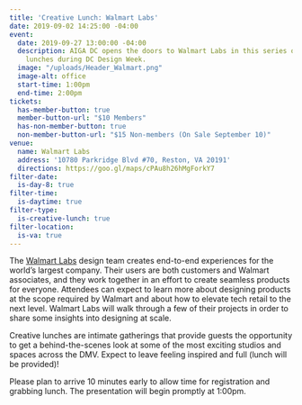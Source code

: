 ```yaml
---
title: 'Creative Lunch: Walmart Labs'
date: 2019-09-02 14:25:00 -04:00
event:
  date: 2019-09-27 13:00:00 -04:00
  description: AIGA DC opens the doors to Walmart Labs in this series of creative
    lunches during DC Design Week.
  image: "/uploads/Header_Walmart.png"
  image-alt: office
  start-time: 1:00pm
  end-time: 2:00pm
tickets:
  has-member-button: true
  member-button-url: "$10 Members"
  has-non-member-button: true
  non-member-button-url: "$15 Non-members (On Sale September 10)"
venue:
  name: Walmart Labs
  address: '10780 Parkridge Blvd #70, Reston, VA 20191'
  directions: https://goo.gl/maps/cPAu8h26hMgForkY7
filter-date:
  is-day-8: true
filter-time:
  is-daytime: true
filter-type:
  is-creative-lunch: true
filter-location:
  is-va: true
---
```


The [Walmart Labs](https://www.walmartlabs.com/) design team creates end-to-end experiences for the world’s largest company. Their users are both customers and Walmart associates, and they work together in an effort to create seamless products for everyone. Attendees can expect to learn more about designing products at the scope required by Walmart and about how to elevate tech retail to the next level. Walmart Labs will walk through a few of their projects in order to share some insights into designing at scale.

Creative lunches are intimate gatherings that provide guests the opportunity to get a behind-the-scenes look at some of the most exciting studios and spaces across the DMV. Expect to leave feeling inspired and full (lunch will be provided)!

Please plan to arrive 10 minutes early to allow time for registration and grabbing lunch. The presentation will begin promptly at 1:00pm.